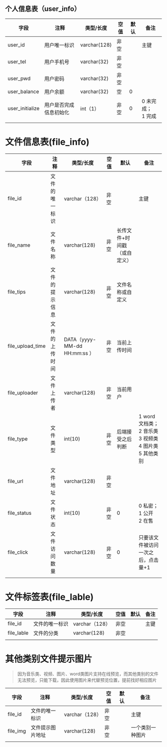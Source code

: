 ## 个人信息表（user_info）

| 字段            | 注释                   | 类型/长度    | 空值 | 默认 | 备注                   |
| --------------- | ---------------------- | ------------ | ---- | ---- | ---------------------- |
| user_id         | 用户唯一标识           | varchar(128) | 非空 |      | 主键                   |
| user_tel        | 用户手机号             | varchar(32)  | 非空 |      |                        |
| user_pwd        | 用户密码               | varchar(32)  | 非空 |      |                        |
| user_balance    | 用户余额               | varchar(32)  | 空   | 0    |                        |
| user_initialize | 用户是否完成信息初始化 | int（1）     | 非空 | 0    | 0 未完成；<br />1 完成 |
|                 |                        |              |      |      |                        |



#  文件信息表(file_info)

| 字段             | 注释           | 类型/长度                    | 空值 | 默认                        | 备注                                                         |
| ---------------- | -------------- | ---------------------------- | ---- | --------------------------- | ------------------------------------------------------------ |
| file_id          | 文件的唯一标识 | varchar（128）               | 非空 |                             | 主键                                                         |
| file_name        | 文件名称       | varchar(128)                 | 非空 | 长传文件+时间戳（或自定义） |                                                              |
| file_tips        | 文件的提示信息 | varchar(128)                 | 非空 | 文件名称或自定义            |                                                              |
| file_upload_time | 文件的上传时间 | DATA（yyyy-MM-dd HH:mm:ss ） | 非空 | 当前上传时间                |                                                              |
| file_uploader    | 文件上传者     | varchar(128)                 | 非空 | 当前用户                    |                                                              |
| file_type        | 文件类型       | int(10)                      | 非空 | 后端接受之后判断            | 1 word文档类；<br />2 音乐类<br />3 视频类<br />4 图片类<br />5 其他类别 |
| file_url         | 文件地址       | varchar(128)                 | 非空 |                             |                                                              |
| file_status      | 文件状态       | int(10)                      | 非空 | 0                           | 0 私密；<br />1 公开<br />2 在售                             |
| file_click       | 文件访问数量   | varchar(128)                 | 非空 | 0                           | 只要该文件被访问一次之后，点击量+1                           |
|                  |                |                              |      |                             |                                                              |



# 文件标签表(file_lable)

| 字段       | 注释           | 类型/长度      | 空值 | 默认 | 备注 |
| ---------- | -------------- | -------------- | ---- | ---- | ---- |
| file_id    | 文件的唯一标识 | varchar（128） | 非空 |      | 主键 |
| file_lable | 文件的分类     | varchar(128)   | 非空 |      |      |
|            |                |                |      |      |      |



# 其他类别文件提示图片

> 因为音乐类、视频、图片、word类图片支持在线预览，而其他类别的文件无法预览，只能下载，因此使用图片来代替预览位置，提前找好相应图片

| 字段     | 注释             | 类型/长度      | 空值 | 默认 | 备注             |
| -------- | ---------------- | -------------- | ---- | ---- | ---------------- |
| file_id  | 文件的唯一标识   | varchar（128） | 非空 |      | 主键             |
| file_img | 文件提示图片地址 | varchar(128)   | 非空 |      | 一个类别一种图片 |
|          |                  |                |      |      |                  |


